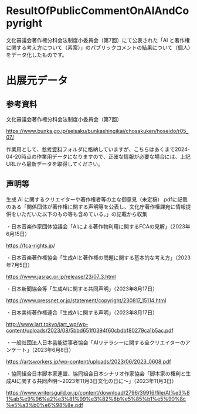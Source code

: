 # ResultOfPublicCommentOnAIAndCopyright
文化審議会著作権分科会法制度小委員会（第7回）にて公表された「AI と著作権に関する考え方について（素案）」のパブリックコメントの結果について（個人）をデータ化したものです。

# 出展元データ
## 参考資料
文化審議会著作権分科会法制度小委員会（第7回）

https://www.bunka.go.jp/seisaku/bunkashingikai/chosakuken/hoseido/r05_07/

作業用として、[参考資料](参考資料)フォルダに格納していますが、こちらはあくまで2024-04-20時点の作業用データになりますので、正確な情報が必要な場合には、上記URLから最新データを取得してください。

## 声明等
生成 AI に関するクリエイターや著作権者等の主な御意見（未定稿）.pdfに記載のある「関係団体が著作権に関する声明等を公表し、文化庁著作権課宛に情報提供をいただいた以下のもの等も含めている。」の記載から収集

・日本音楽作家団体協議会「AIによる著作物利用に関するFCAの見解」（2023年6月15日）

https://fca-rights.jp/

・日本音楽著作権協会「生成AIと著作権の問題に関する基本的な考え方」（2023年7月5日）

https://www.jasrac.or.jp/release/23/07_3.html

・日本新聞協会等「生成AIに関する共同声明」（2023年8月17日）

https://www.pressnet.or.jp/statement/copyright/230817_15114.html

・日本美術著作権連合「生成AIに関する声明」（2023年8月17日）

http://www.jart.tokyo/jart_wp/wp-content/uploads/2023/08/5bbd651f0394f60cbdbf80279ca1b5ac.pdf

・一般社団法人日本芸能従事者協会「AIリテラシーに関する全クリエイターのアンケート」（2023年6月8日）

https://artsworkers.jp/wp-content/uploads/2023/06/2023_0608.pdf

・協同組合日本脚本家連盟、協同組合日本シナリオ作家協会「脚本家の権利と生成AIに関する共同声明～2023年11月3日文化の日に～」（2023年11月3日）

https://www.writersguild.or.jp/content/download/2796/39916/file/AI%e3%81%ab%e9%96%a2%e3%81%99%e3%82%8b%e5%85%b1%e5%90%8c%e5%a3%b0%e6%98%8e.pdf
